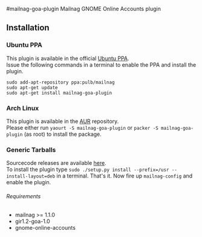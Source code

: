 #mailnag-goa-plugin
Mailnag GNOME Online Accounts plugin

## Installation

### Ubuntu PPA
This plugin is available in the official [Ubuntu PPA](https://launchpad.net/~pulb/+archive/mailnag).  
Issue the following commands in a terminal to enable the PPA and install the plugin.  

    sudo add-apt-repository ppa:pulb/mailnag
    sudo apt-get update
    sudo apt-get install mailnag-goa-plugin

### Arch Linux
This plugin is available in the [AUR](https://aur.archlinux.org/packages/mailnag-goa-plugin/) repository.  
Please either run `yaourt -S mailnag-goa-plugin` or `packer -S mailnag-goa-plugin` (as root) to install the package.

### Generic Tarballs
Sourcecode releases are available [here](https://github.com/pulb/mailnag-goa-plugin/releases).  
To install the plugin type `sudo ./setup.py install --prefix=/usr --install-layout=deb` in a terminal.
That's it. Now fire up `mailnag-config` and enable the plugin.  

###### Requirements
* mailnag >= 1.1.0
* gir1.2-goa-1.0
* gnome-online-accounts
